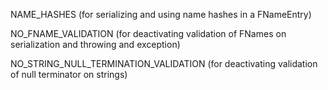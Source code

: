 ﻿NAME_HASHES (for serializing and using name hashes in a FNameEntry)

NO_FNAME_VALIDATION (for deactivating validation of FNames on serialization and throwing and exception)

NO_STRING_NULL_TERMINATION_VALIDATION (for deactivating validation of null terminator on strings)